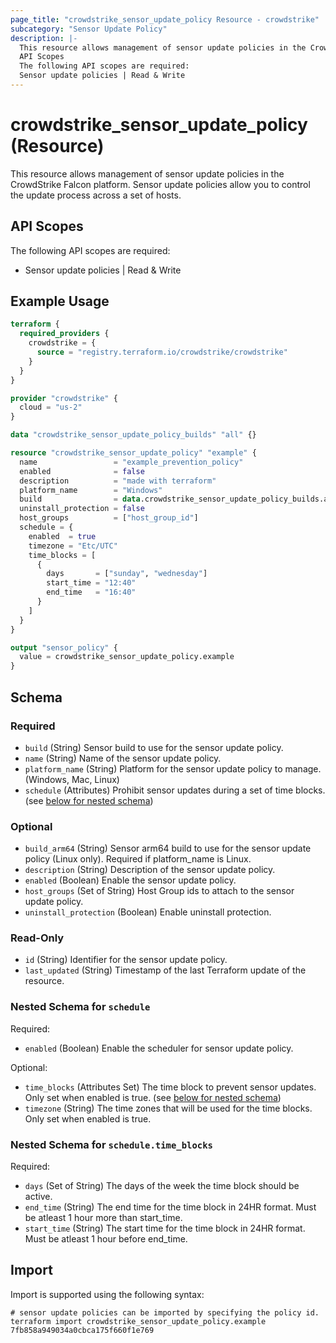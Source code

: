 ```yaml
---
page_title: "crowdstrike_sensor_update_policy Resource - crowdstrike"
subcategory: "Sensor Update Policy"
description: |-
  This resource allows management of sensor update policies in the CrowdStrike Falcon platform. Sensor update policies allow you to control the update process across a set of hosts.
  API Scopes
  The following API scopes are required:
  Sensor update policies | Read & Write
---
```


# crowdstrike_sensor_update_policy (Resource)

This resource allows management of sensor update policies in the CrowdStrike Falcon platform. Sensor update policies allow you to control the update process across a set of hosts.

## API Scopes

The following API scopes are required:

- Sensor update policies | Read & Write


## Example Usage

```terraform
terraform {
  required_providers {
    crowdstrike = {
      source = "registry.terraform.io/crowdstrike/crowdstrike"
    }
  }
}

provider "crowdstrike" {
  cloud = "us-2"
}

data "crowdstrike_sensor_update_policy_builds" "all" {}

resource "crowdstrike_sensor_update_policy" "example" {
  name                 = "example_prevention_policy"
  enabled              = false
  description          = "made with terraform"
  platform_name        = "Windows"
  build                = data.crowdstrike_sensor_update_policy_builds.all.windows.n1.build
  uninstall_protection = false
  host_groups          = ["host_group_id"]
  schedule = {
    enabled  = true
    timezone = "Etc/UTC"
    time_blocks = [
      {
        days       = ["sunday", "wednesday"]
        start_time = "12:40"
        end_time   = "16:40"
      }
    ]
  }
}

output "sensor_policy" {
  value = crowdstrike_sensor_update_policy.example
}
```

<!-- schema generated by tfplugindocs -->
## Schema

### Required

- `build` (String) Sensor build to use for the sensor update policy.
- `name` (String) Name of the sensor update policy.
- `platform_name` (String) Platform for the sensor update policy to manage. (Windows, Mac, Linux)
- `schedule` (Attributes) Prohibit sensor updates during a set of time blocks. (see [below for nested schema](#nestedatt--schedule))

### Optional

- `build_arm64` (String) Sensor arm64 build to use for the sensor update policy (Linux only). Required if platform_name is Linux.
- `description` (String) Description of the sensor update policy.
- `enabled` (Boolean) Enable the sensor update policy.
- `host_groups` (Set of String) Host Group ids to attach to the sensor update policy.
- `uninstall_protection` (Boolean) Enable uninstall protection.

### Read-Only

- `id` (String) Identifier for the sensor update policy.
- `last_updated` (String) Timestamp of the last Terraform update of the resource.

<a id="nestedatt--schedule"></a>
### Nested Schema for `schedule`

Required:

- `enabled` (Boolean) Enable the scheduler for sensor update policy.

Optional:

- `time_blocks` (Attributes Set) The time block to prevent sensor updates. Only set when enabled is true. (see [below for nested schema](#nestedatt--schedule--time_blocks))
- `timezone` (String) The time zones that will be used for the time blocks. Only set when enabled is true.

<a id="nestedatt--schedule--time_blocks"></a>
### Nested Schema for `schedule.time_blocks`

Required:

- `days` (Set of String) The days of the week the time block should be active.
- `end_time` (String) The end time for the time block in 24HR format. Must be atleast 1 hour more than start_time.
- `start_time` (String) The start time for the time block in 24HR format. Must be atleast 1 hour before end_time.

## Import

Import is supported using the following syntax:

```shell
# sensor update policies can be imported by specifying the policy id.
terraform import crowdstrike_sensor_update_policy.example 7fb858a949034a0cbca175f660f1e769
```
